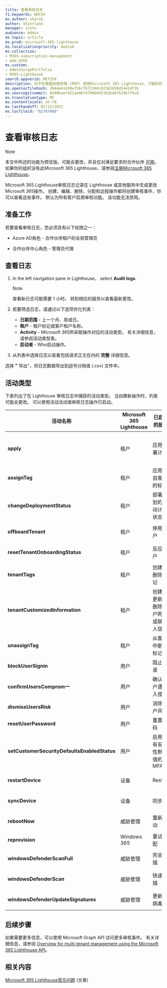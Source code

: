 ```yaml
---
title: 查看审核日志
f1.keywords: NOCSH
ms.author: sharik
author: SKjerland
manager: scotv
audience: Admin
ms.topic: article
ms.prod: microsoft-365-lighthouse
ms.localizationpriority: medium
ms.collection:
- M365-subscription-management
- Adm_O365
ms.custom:
- AdminSurgePortfolio
- M365-Lighthouse
search.appverid: MET150
description: 对于托管服务提供商 (MSP) 使用Microsoft 365 Lighthouse，了解如何查看审核日志。
ms.openlocfilehash: 2044e61430ef26cf671340c02363658d54414f3b
ms.sourcegitcommit: 6e90baef421ae06fd790b0453d3bdbf624b7f9c0
ms.translationtype: MT
ms.contentlocale: zh-CN
ms.lasthandoff: 02/12/2022
ms.locfileid: "62767480"
---
```

# <a name="review-audit-logs"></a>查看审核日志

> [!NOTE]
> 本文中所述的功能为预览版，可能会更改，并且仅对满足要求的合作伙伴 [可用](m365-lighthouse-requirements.md)。 如果你的组织没有此Microsoft 365 Lighthouse，请参阅[注册Microsoft 365 Lighthouse](m365-lighthouse-sign-up.md)。

Microsoft 365 Lighthouse审核日志记录在 Lighthouse 或其他服务中生成更改Microsoft 365操作。 创建、编辑、删除、分配和远程操作都将创建审核事件，你可以查看这些事件。 默认为所有客户启用审核功能。 该功能无法禁用。

## <a name="before-you-begin"></a>准备工作

若要查看审核日志，您必须具有以下权限之一：

- Azure AD角色 - 合作伙伴租户的全局管理员

- 合作伙伴中心角色 - 管理员代理

## <a name="review-logs"></a>查看日志

1. In the left navigation pane in Lighthouse， select **Audit logs**.

    > [!NOTE]
    > 查看新日志可能需要 1 小时。 转到相应的服务以查看最新更改。

2. 若要筛选日志，请通过以下选项优化列表：

    - **日期范围** - 上一个月、周或日。
    - **租户** - 租户标记或客户租户名称。
    - **Activity** - Microsoft 365所采取操作对应的活动类型。 有关详细信息，请参阅活动类型表。
    - **启动者** - Who启动操作。

3. 从列表中选择日志以查看包括请求正文在内的 **完整** 详细信息。

选择 **"** 导出"，将日志数据导出到逗号分隔值 (.csv) 文件中。

## <a name="activity-types"></a>活动类型

下表列出了在 Lighthouse 审核日志中捕获的活动类型。 当创建新操作时，列表可能会更改。 可以使用活动活动值审核日志操作已启动。

| 活动名称    | Microsoft 365 Lighthouse | 已启动的操作  | 服务受到影响           |
|------------------|----------------------------------|-------------------|----------------------------|
|**apply**                                   | 租户                          | 应用部署计划                                           | Azure AD、Microsoft Endpoint Manager                   |
|**assignTag**                                | 租户                          | 应用来自客户的标记                                      | Microsoft 365 Lighthouse   |
|**changeDeploymentStatus**                   | 租户                          | 部署计划的行动计划状态                        | Microsoft 365 Lighthouse   |
|**offboardTenant**                            | 租户                          | 停用客户                                          | Microsoft 365 Lighthouse   |
|**resetTenantOnboardingStatus**              | 租户                          | 反应客户                                              | Microsoft 365 Lighthouse   |
|**tenantTags**                               | 租户                          | 创建或删除标记                                           | Microsoft 365 Lighthouse   |
|**tenantCustomizedInformation**              | 租户                          | 创建、更新或删除客户网站或联系人信息 | Microsoft 365 Lighthouse   |
|**unassignTag**                              | 租户                          | 从客户中删除标记                                    | Microsoft 365 Lighthouse   |
| **blockUserSignin**                          | 用户                            | 阻止登录                                                     | Azure AD                   |
| **confirmUsersComprom一**                  | 用户                            | 确认用户遭到入侵                                        | Azure AD                   |
| **dismissUsersRisk**                         | 用户                            | 消除用户风险                                                | Azure AD                   |
| **resetUserPassword**                        | 用户                            | 重置密码                                                   | Azure AD                   |
| **setCustomerSecurityDefaultsEnabledStatus** | 用户                            | 启用具有安全性默认值的 MFA                               | Azure AD                   |
|**restartDevice**                            | 设备                          | Restart                                                          | Microsoft Endpoint Manager |
| **syncDevice**                               | 设备                          | 同步                                                             | Microsoft Endpoint Manager |
| **rebootNow**                                | 威胁管理                | 重新启动                                                           | Microsoft Endpoint Manager |
| **reprovision**                              | Windows 365     | 重试预配                                               | Windows 365                |
| **windowsDefenderScanFull**                  | 威胁管理                | 完全扫描                                                       | Microsoft Endpoint Manager |
| **windowsDefenderScan**                      | 威胁管理                | 快速扫描                                                       | Microsoft Endpoint Manager |
| **windowsDefenderUpdateSignatures**          | 威胁管理                | 更新防病毒                                                | Microsoft Endpoint Manager |

## <a name="next-steps"></a>后续步骤

如果需要更多信息，可以使用 Microsoft Graph API 访问更多审核事件。 有关详细信息，请参阅 [Overview for multi-tenant management using the Microsoft 365 Lighthouse API](/graph/managedtenants-concept-overview)。

## <a name="related-content"></a>相关内容

[Microsoft 365 Lighthouse常见问题](m365-lighthouse-faq.yml) (文章) 
